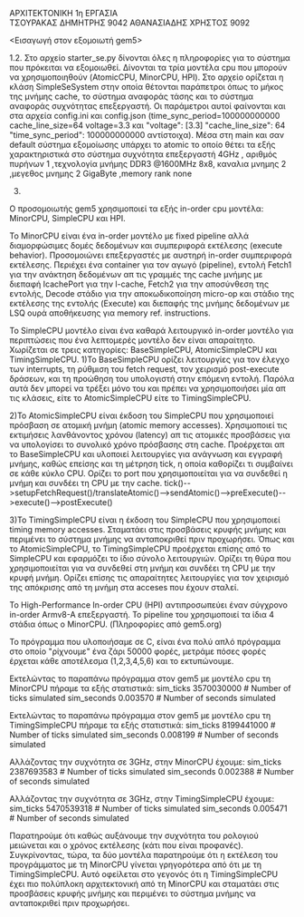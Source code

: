 ΑΡΧΙΤΕΚΤΟΝΙΚΗ 1η ΕΡΓΑΣΙΑ													
ΤΣΟΥΡΑΚΑΣ ΔΗΜΗΤΡΗΣ 9042
ΑΘΑΝΑΣΙΑΔΗΣ ΧΡΗΣΤΟΣ 9092 

<Εισαγωγή στον εξομοιωτή gem5> 

1.2.
Στο αρχείο starter_se.py δίνονται όλες η πληροφορίες για το σύστημα που πρόκειται να εξομοιωθεί. Δίνονται τα τρία μοντέλα cpu που 
μπορούν να χρησιμοποιηθούν (AtomicCPU, MinorCPU, HPI). Στο αρχείο ορίζεται η κλάση SimpleSeSystem στην οποία θέτονται παράπετροι όπως το
μήκος της μνήμης cache, το σύστημα αναφοράς τάσης και το σύστημα αναφοράς συχνότητας επεξεργαστή. Οι παράμετροι αυτοί φαίνονται και στα
αρχεία config.ini και config.json (time_sync_period=100000000000 cache_line_size=64 voltage=3.3 και "voltage": [3.3] 
"cache_line_size": 64 "time_sync_period": 100000000000 αντίστοιχα). Μέσα στη main και σαν default σύστημα εξομοίωσης υπάρχει το atomic 
το οποίο θέτει τα εξής χαρακτηριστικά στο σύστημα συχνότητα επεξεργαστή 4GHz , αριθμός πυρήνων 1 ,τεχνολογία μνήμης DDR3 @1600MHz 8x8,
καναλια μνημης 2 ,μεγεθος μνημης 2 GigaByte ,memory rank none

3.
Ο προσομοιωτής gem5 χρησιμοποιεί τα εξής in-order cpu μοντέλα: MinorCPU, SimpleCPU και HPI.

Το MinorCPU είναι ένα in-order μοντέλο με fixed pipeline αλλά διαμορφώσιμες δομές δεδομένων και συμπεριφορά εκτέλεσης (execute behavior).
Προσομοιώνει επεξεργαστές με αυστηρή in-order συμπεριφορά εκτέλεσης.
Περιέχει ένα container για τον αγωγό (pipeline), εντολή Fetch1 για την ανάκτηση δεδομένων απ τις γραμμές της cache μνήμης με διεπαφή 
IcachePort για την l-cache, Fetch2 για την αποσύνθεση της εντολής, Decode στάδιο για την αποκωδικοποίηση micro-op και στάδιο της 
εκτέλεσης της εντολής (Execute) και διεπαφής της μνήμης δεδομένων με LSQ ουρά αποθήκευσης για memory ref. instructions.

Το SimpleCPU μοντέλο είναι ένα καθαρά λειτουργικό in-order μοντέλο για περιπτώσεις που ένα λεπτομερές μοντέλο δεν είναι απαραίτητο. 
Χωρίζεται σε τρεις κατηγορίες: BaseSimpleCPU, AtomicSimpleCPU και TimingSimpleCPU.
1)Το BaseSimpleCPU ορίζει λειτουργίες για τον έλεγχο των interrupts, τη ρύθμιση του fetch request, τον χειρισμό post-execute δράσεων, 
και τη προώθηση του υπολογιστή στην επόμενη εντολή. Παρόλα αυτά δεν μπορεί να τρέξει μόνο του και πρέπει να χρησιμοποιήσει μία απ τις 
κλάσεις, είτε το AtomicSimpleCPU είτε το TimingSimpleCPU.

2)Το AtomicSimpleCPU είναι έκδοση του SimpleCPU που χρησιμοποιεί πρόσβαση σε ατομική μνήμη (atomic memory accesses). Χρησιμοποιεί τις 
εκτιμήσεις λανθάνοντος χρόνου (latency) απ τις ατομικές προσβάσεις για να υπολογίσει το συνολικό χρόνο πρόσβασης στη cache. Προέρχεται 
απ το BaseSimpleCPU και υλοποιεί λειτουργίες για ανάγνωση και εγγραφή μνήμης, καθώς επείσης και τη μέτρηση tick, η οποία καθορίζει τι 
συμβαίνει σε κάθε κύκλο CPU. Ορίζει το port που χρησιμοποιείται για να συνδεθεί η μνήμη και συνδέει τη CPU με την cache.
tick()-->setupFetchRequest()/translateAtomic()-->sendAtomic()-->preExecute()-->execute()-->postExecute()

3)To TimingSimpleCPU είναι η έκδοση του SimpleCPU που χρησιμοποιεί timing memory accesses. Σταματάει στις προσβάσεις κρυφής μνήμης και 
περιμένει το σύστημα μνήμης να ανταποκριθεί πριν προχωρήσει. Όπως και το AtomicSimpleCPU, το TimingSimpleCPU προέρχεται επίσης από το 
SimpleCPU και εφαρμόζει το ίδιο σύνολο λειτουργιών. Ορίζει τη θύρα που χρησιμοποιείται για να συνδεθεί στη μνήμη και συνδέει τη CPU με 
την κρυφή μνήμη. Ορίζει επίσης τις απαραίτητες λειτουργίες για τον χειρισμό της απόκρισης από τη μνήμη στα acceses που έχουν σταλεί.

Το High-Performance In-order CPU (HPI) αντιπροσωπεύει έναν σύγχρονο in-order Armv8-A επεξεργαστή. Το pipeline του χρησιμοποιεί τα ίδια 
4 στάδια όπως ο MinorCPU. 
(Πληροφορίες από gem5.org)

Το πρόγραμμα που υλοποιήσαμε σε C, είναι ένα πολύ απλό πρόγραμμα στο οποίο "ρίχνουμε" ένα ζάρι 50000 φορές, μετράμε πόσες φορές έρχεται 
κάθε αποτέλεσμα (1,2,3,4,5,6) και το εκτυπώνουμε.

Εκτελώντας το παραπάνω πρόγραμμα στον gem5 με μοντέλο cpu τη MinorCPU πήραμε τα εξής στατιστικά: 
	sim_ticks                                  3570030000                       # Number of ticks simulated
	sim_seconds                                  0.003570                       # Number of seconds simulated
	
Εκτελώντας το παραπάνω πρόγραμμα στον gem5 με μοντέλο cpu τη TimingSimpleCPU πήραμε τα εξής στατιστικά:
	sim_ticks                                  8199441000                       # Number of ticks simulated
	sim_seconds                                  0.008199                       # Number of seconds simulated
	
Αλλάζοντας την συχνότητα σε 3GHz, στην MinorCPU έχουμε:
	sim_ticks                                  2387693583                       # Number of ticks simulated
	sim_seconds                                  0.002388                       # Number of seconds simulated
	
Αλλάζοντας την συχνότητα σε 3GHz, στην TimingSimpleCPU έχουμε:
	sim_ticks                                  5470539318                       # Number of ticks simulated
	sim_seconds                                  0.005471                       # Number of seconds simulated
	
Παρατηρούμε ότι καθώς αυξάνουμε την συχνότητα του ρολογιού μειώνεται και ο χρόνος εκτέλεσης (κάτι που είναι προφανές). Συγκρίνοντας, 
τώρα, τα δύο μοντέλα παρατηρούμε ότι η εκτέλεση του προγράμματος με τη MinorCPU γίνεται γρηγορότερα από ότι με τη TimingSimpleCPU. 
Αυτό οφείλεται στο γεγονός ότι η TimingSimpleCPU έχει πιο πολύπλοκη αρχιτεκτονική από τη MinorCPU και σταματάει στις προσβάσεις κρυφής 
μνήμης και περιμένει το σύστημα μνήμης να ανταποκριθεί πριν προχωρήσει.


